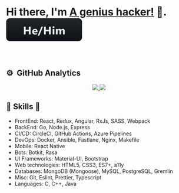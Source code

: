 # Hi there, I'm [A genius hacker!](https://github.com/ageniushacker) 👋.  <img src="https://raw.githubusercontent.com/8bithemant/8bithemant/master/svg/pronouns/hehim.svg" >

<br />

## ⚙️ &nbsp;GitHub Analytics

<p align="center">
<a href="https://github.com/AVS1508">
  <img height="180em" src="https://github-readme-stats-eight-theta.vercel.app/api?username=ageniushacker&show_icons=true&theme=vue-dark&include_all_commits=true&count_private=true" />
  <img height="180em" src="https://github-readme-stats-eight-theta.vercel.app/api/top-langs/?username=ageniushacker&layout=compact&exclude_lang=java+r&theme=vue-dark" />
</a>
</p>


## 🎉 Skills 🎉
 - FrontEnd: React, Redux, Angular, RxJs, SASS, Webpack
 - BackEnd: Go, Node.js, Express
 - CI/CD: CircleCI, GitHub Actions, Azure Pipelines
 - DevOps: Docker, Ansible, Fastlane, Nginx, Makefile
 - Mobile: React Native
 - Bots: Botkit, Rasa
 - UI Frameworks: Material-UI, Bootstrap
 - Web technologies: HTML5, CSS3, ES7+, a11y
 - Databases: MongoDB (Mongoose), MySQL, PostgreSQL, Gremlin
 - Misc: Git, Eslint, Prettier, Typescript
 - Languages: C, C++, Java

